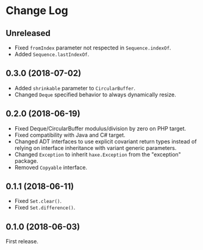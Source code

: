 Change Log
==========

Unreleased
----------

* Fixed `fromIndex` parameter not respected in `Sequence.indexOf`.
* Added `Sequence.lastIndexOf`.


0.3.0 (2018-07-02)
------------------

* Added `shrinkable` parameter to `CircularBuffer`.
* Changed `Deque` specified behavior to always dynamically resize.


0.2.0 (2018-06-19)
------------------

* Fixed Deque/CircularBuffer modulus/division by zero on PHP target.
* Fixed compatibility with Java and C# target.
* Changed ADT interfaces to use explicit covariant return types instead of relying on interface inheritance with variant generic parameters.
* Changed `Exception` to inherit `haxe.Exception` from the "exception" package.
* Removed `Copyable` interface.


0.1.1 (2018-06-11)
------------------

* Fixed `Set.clear()`.
* Fixed `Set.difference()`.


0.1.0 (2018-06-03)
------------------

First release.
